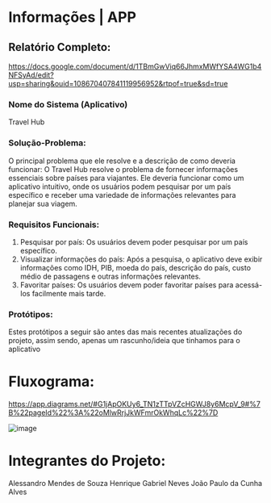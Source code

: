 # Informações | APP
## Relatório Completo:
https://docs.google.com/document/d/1TBmGwViq66JhmxMWfYSA4WG1b4NFSyAd/edit?usp=sharing&ouid=108670407841119956952&rtpof=true&sd=true

### Nome do Sistema (Aplicativo)
Travel Hub
### Solução-Problema:
O principal problema que ele resolve e a descrição de como deveria funcionar: O Travel Hub resolve o problema de fornecer informações essenciais sobre países para viajantes. Ele deveria funcionar como um aplicativo intuitivo, onde os usuários podem pesquisar por um país específico e receber uma variedade de informações relevantes para planejar sua viagem.
### Requisitos Funcionais:
01. Pesquisar por país: Os usuários devem poder pesquisar por um país específico.
02. Visualizar informações do país: Após a pesquisa, o aplicativo deve exibir informações como IDH, PIB, moeda do país, descrição do país, custo médio de passagens e outras informações relevantes.
03. Favoritar países: Os usuários devem poder favoritar países para acessá-los facilmente mais tarde.
### Protótipos:
Estes protótipos a seguir são antes das mais recentes atualizações do projeto, assim sendo, apenas um rascunho/ideia que tinhamos para o aplicativo

# Fluxograma: 
https://app.diagrams.net/#G1jApOKUy6_TN1zTTpVZcHGWJ8y6McpV_9#%7B%22pageId%22%3A%22oMlwRrjJkWFmrOkWhqLc%22%7D

![image](https://github.com/AlessandroMendesS/APP/assets/165946341/391c2d60-f1f2-4be0-8793-7eb03cac5ba9)

# Integrantes do Projeto:
Alessandro Mendes de Souza
Henrique Gabriel Neves
João Paulo da Cunha Alves
